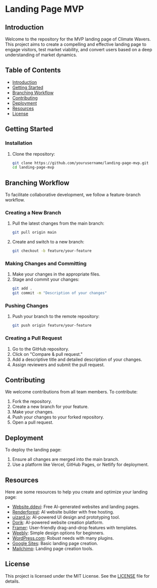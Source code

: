 # Landing Page MVP

## Introduction
Welcome to the repository for the MVP landing page of Climate Wavers. This project aims to create a compelling and effective landing page to engage visitors, test market viability, and convert users based on a deep understanding of market dynamics.

## Table of Contents
- [Introduction](#introduction)
- [Getting Started](#getting-started)
- [Branching Workflow](#branching-workflow)
- [Contributing](#contributing)
- [Deployment](#deployment)
- [Resources](#resources)
- [License](#license)


## Getting Started


### Installation
1. Clone the repository:
    ```bash
    git clone https://github.com/yourusername/landing-page-mvp.git
    cd landing-page-mvp
    ```

## Branching Workflow
To facilitate collaborative development, we follow a feature-branch workflow.

### Creating a New Branch
1. Pull the latest changes from the main branch:
    ```bash
    git pull origin main
    ```

2. Create and switch to a new branch:
    ```bash
    git checkout -b feature/your-feature
    ```

### Making Changes and Committing
1. Make your changes in the appropriate files.
2. Stage and commit your changes:
    ```bash
    git add .
    git commit -m "Description of your changes"
    ```

### Pushing Changes
1. Push your branch to the remote repository:
    ```bash
    git push origin feature/your-feature
    ```

### Creating a Pull Request
1. Go to the GitHub repository.
2. Click on "Compare & pull request."
3. Add a descriptive title and detailed description of your changes.
4. Assign reviewers and submit the pull request.

## Contributing
We welcome contributions from all team members. To contribute:
1. Fork the repository.
2. Create a new branch for your feature.
3. Make your changes.
4. Push your changes to your forked repository.
5. Open a pull request.

## Deployment
To deploy the landing page:
1. Ensure all changes are merged into the main branch.
2. Use a platform like Vercel, GitHub Pages, or Netlify for deployment.

## Resources
Here are some resources to help you create and optimize your landing page:
- [Website.ddevi](https://website.ddevi.com): Free AI-generated websites and landing pages.
- [Renderforest](https://www.renderforest.com): AI website builder with free hosting.
- [uizard.io](https://uizard.io): AI-powered UI design and prototyping tool.
- [Dorik](https://dorik.com): AI-powered website creation platform.
- [Framer](https://www.framer.com): User-friendly drag-and-drop features with templates.
- [Weebly](https://www.weebly.com): Simple design options for beginners.
- [WordPress.com](https://wordpress.com): Robust needs with many plugins.
- [Google Sites](https://sites.google.com): Basic landing page creation.
- [Mailchimp](https://mailchimp.com): Landing page creation tools.

## License
This project is licensed under the MIT License. See the [LICENSE](LICENSE) file for details.

